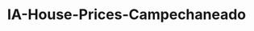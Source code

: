 <h1 align="center"> IA-House-Prices-Campechaneado </h1> 
<h![Dinosaurio constructor](https://github.com/SergioGonzalez24/IA-House-Prices-Campechaneado/assets/125308898/c77bd420-a67f-4b97-9e16-e7a807722419)
